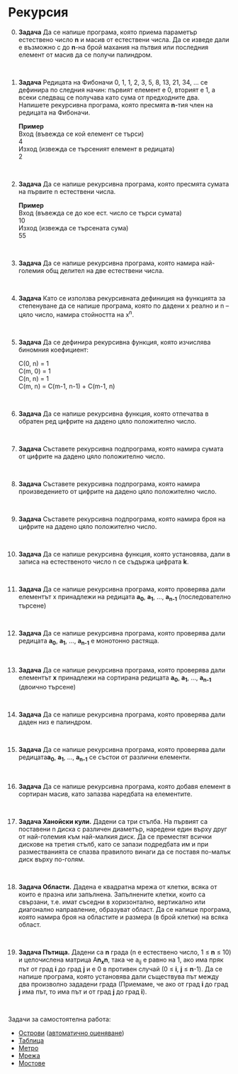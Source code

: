 # Рекурсия

0. **Задача** Да се напише програма, която приема параметър естествено число **n** и масив от естествени числа. Да се изведе дали е възможно с до **n**-на брой махания на пътвия или последния елемент от масив да се получи палиндром.

<br>

1. **Задача** Редицата на Фибоначи 0, 1, 1, 2, 3, 5, 8, 13, 21, 34, … се дефинира по следния начин: първият елемент е 0, вторият е 1, а всеки следващ се получава като сума от предходните два. Напишете рекурсивна програма, която пресмята **n**-тия член на редицата на Фибоначи.

	**Пример**<br>
	Вход (въвежда се кой елемент се търси)<br>
	4<br>
	Изход (извежда се търсеният елемент в редицата)<br>
	2

<br>

2. **Задача** Да се напише рекурсивна програма, която пресмята сумата на първите n естествени числа.

	**Пример**<br>
	Вход (въвежда се до кое ест. число се търси сумата)<br>
	10<br>
	Изход (извежда се търсената сума)<br>
	55

<br>

3. **Задача** Да се напише рекурсивна програма, която намира най-големия общ делител на две естествени числа.

<br>

4. **Задача** Като се използва рекурсивната дефиниция на функцията за степенуване да се напише програма, която по дадени x реално и n – цяло число, намира стойността на x<sup>n</sup>.

<br>

5. **Задача** Да се дефинира рекурсивна функция, която изчислява биномния коефициент:

	C(0, n) = 1<br>
	C(m, 0) = 1<br>
	C(n, n) = 1<br>
	C(m, n) = C(m-1, n-1) + C(m-1, n)

<br>

6. **Задача** Да се напише рекурсивна функция, която отпечатва в обратен ред цифрите на дадено цяло положително число.

<br>

7. **Задача** Съставете рекурсивна подпрограма, която намира сумата от цифрите на дадено цяло положително число.

<br>

8. **Задача** Съставете рекурсивна подпрограма, която намира произведението от цифрите на дадено цяло положително число.

<br>

9. **Задача** Съставете рекурсивна подпрограма, която намира броя на цифрите на дадено цяло положително число.

<br>

10. **Задача** Да се напише рекурсивна функция, която установява, дали в записа на естественото число n се съдържа цифрата **k**.

<br>

11. **Задача** Да се напише рекурсивна програма, която проверява дали елементът x принадлежи на редицата **а<sub>0</sub>**, **а<sub>1</sub>**, …, **а<sub>n-1</sub>** (последователно търсене)

<br>

12. **Задача** Да се напише рекурсивна програма, която проверява дали редицата **а<sub>0</sub>**, **а<sub>1</sub>**, …, **а<sub>n-1</sub>** е монотонно растяща.

<br>

13. **Задача** Да се напише рекурсивна програма, която проверява дали елементът **x** принадлежи на сортирана редицата **а<sub>0</sub>**, **а<sub>1</sub>**, …, **а<sub>n-1</sub>** (двоично търсене)

<br>

14. **Задача** Да се напише рекурсивна програма, която проверява дали даден низ е палиндром.

<br>

15. **Задача** Да се напише рекурсивна програма, която проверява дали редицата**а<sub>0</sub>**, **а<sub>1</sub>**, …, **а<sub>n-1</sub>** се състои от различни елементи.

<br>

16. **Задача** Да се напише рекурсивна програма, която добавя елемент в сортиран масив, като запазва наредбата на елементите.

<br>  

17. **Задача Ханойски кули.** Дадени са три стълба. На първият са поставени n диска с различен диаметър, наредени един върху друг от най-големия към най-малкия диск. Да се преместят всички дискове на третия стълб, като се запази подредбата им и при разместванията се спазва правилото винаги да се поставя по-малък диск върху по-голям.

<br>

18. **Задача Области.** Дадена е квадратна мрежа от клетки, всяка от които е празна или запълнена. Запълнените клетки, които са свързани, т.е. имат съседни в хоризонтално, вертикално или диагонално направление, образуват област. Да се напише програма, която намира броя на областите и размера (в брой клетки) на всяка област.

<br>

19. **Задача Пътища.** Дадени са **n** града (n е естествено число, 1 ≤ **n** ≤ 10) и целочислена матрица A**n<sub>x</sub>n**, така че a<sub>ij</sub> е равно на 1, ако има пряк път от град **i** до град **j** и е 0 в противен случай (0 ≤ **i**, **j** ≤ **n**-1). Да се напише програма, която установява дали съществува път между два произволно зададени града (Приемаме, че ако от град **i** до град **j** има път, то има път и от град **j** до град **i**).

<br>

Задачи за самостоятелна работа: 
- [Острови](http://www.math.bas.bg/infos/files/2010-01-28-taskB2.pdf) ([автоматично оценяване](https://arena.maycamp.com/practice/open_contest?contest_id=39))
- [Таблица](http://www.math.bas.bg/infos/files/2015-04-27-D2.pdf)
- [Метро](http://acm.timus.ru/problem.aspx?space=1&num=1119)
- [Мрежа](https://arena.maycamp.com/practice/get_problem_description?contest_id=144&problem_id=993)
- [Мостове](https://drive.google.com/file/d/0B0DgZGtV0C9HajUwNGlZTEpHeHc/view?usp=sharing)
